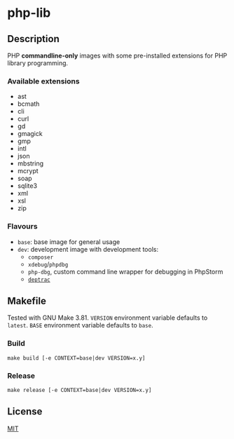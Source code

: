 # php-lib

## Description

PHP **commandline-only** images with some pre-installed extensions for PHP library programming.

### Available extensions

  * ast
  * bcmath
  * cli
  * curl
  * gd
  * gmagick
  * gmp
  * intl
  * json
  * mbstring
  * mcrypt
  * soap
  * sqlite3
  * xml
  * xsl
  * zip

### Flavours

  - `base`: base image for general usage
  - `dev`: development image with development tools:
     * `composer`
     * `xdebug`/`phpdbg`
     * `php-dbg`, custom command line wrapper for debugging in PhpStorm
     * [`deptrac`](https://github.com/sensiolabs-de/deptrac)

## Makefile

Tested with GNU Make 3.81. `VERSION` environment variable defaults to `latest`.
`BASE` environment variable defaults to `base`.

### Build

    make build [-e CONTEXT=base|dev VERSION=x.y]

### Release

    make release [-e CONTEXT=base|dev VERSION=x.y]

## License

[MIT](LICENSE)

